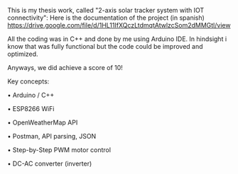 This is my thesis work, called "2-axis solar tracker system with IOT connectivity":
Here is the documentation of the project (in spanish) 
https://drive.google.com/file/d/1HL11IfXQczLtdmqtAtwlzcSom2dMMGtl/view

All the coding was in C++ and done by me using Arduino IDE. In hindsight i know that was fully functional but the code could be improved and optimized.

Anyways, we did achieve a score of 10!

Key concepts:

• Arduino / C++

• ESP8266 WiFi

• OpenWeatherMap API

• Postman, API parsing, JSON

• Step-by-Step PWM motor control

• DC-AC converter (inverter)


